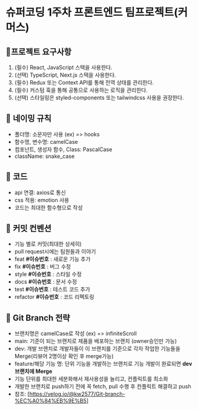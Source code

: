 # 슈퍼코딩 1주차 프론트엔드 팀프로젝트(커머스)

## 🚀프로젝트 요구사항

1. (필수) React, JavaScript 스택을 사용한다.
2. (선택) TypeScript, Next.js 스택을 사용한다.
3. (필수) Redux 또는 Context API를 통해 전역 상태를 관리한다.
4. (필수) 커스텀 훅을 통해 공통으로 사용하는 로직을 관리한다.
5. (선택) 스타일링은 styled-components 또는 tailwindcss 사용을 권장한다.

## 🚀 네이밍 규칙

- 폴더명: 소문자만 사용 (ex) => hooks
- 함수명, 변수명: camelCase
- 컴포넌트, 생성자 함수, Class: PascalCase
- className: snake_case

## 🚀 코드

- api 연결: axios로 통신
- css 적용: emotion 사용
- 코드는 최대한 함수형으로 작성

## 🚀 커밋 컨벤션

- 기능 별로 커밋(최대한 상세히)
- pull request시에는 팀원들과 이야기
- feat **#이슈번호** : 새로운 기능 추가
- fix **#이슈번호** : 버그 수정
- style **#이슈번호** : 스타일 수정
- docs **#이슈번호** : 문서 수정
- test **#이슈번호** : 테스트 코드 추가
- refactor **#이슈번호** : 코드 리펙토링

## 🚀 Git Branch 전략

- 브랜치명은 camelCase로 작성 (ex) => infiniteScroll
- main: 기준이 되는 브랜치로 제품을 배포하는 브랜치 (owner승인만 가능)
- dev: 개발 브랜치로 개발자들이 이 브랜치를 기준으로 각자 작업한 기능들을 Merge(리뷰어 2명이상 확인 후 merge가능)
- feature/해당 기능 명: 단위 기능을 개발하는 브랜치로 기능 개발이 완료되면 **dev 브랜치에 Merge**
- 기능 단위를 최대한 세분화해서 재사용성을 늘리고, 컨플릭트를 최소화
- 개발한 브랜치로 push하기 전에 꼭 fetch, pull 수행 후 컨플릭트 해결하고 push
- 참조: [https://velog.io/@kw2577/Git-branch-%EC%A0%84%EB%9E%B5]
